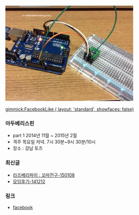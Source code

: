 ![대문01](doc/img/ardu01.jpg)

[gimmick:FacebookLike ( layout: 'standard', showfaces: false) ](http://arduberryspin.github.io)

### 아두베리스핀
- part 1 2014년 11월 ~ 2015년 2월
- 격주 목요일 저녁. 7시 30분~9시 30분/10시
- 장소 : 강남 토즈

### 최신글
- [라즈베리파이 : 꼬마전구-150108](doc/part1/d04.md)
- [모임후기-141212](doc/after.md)

### 링크
- [facebook ](https://www.facebook.com/groups/arduberryspin/)
